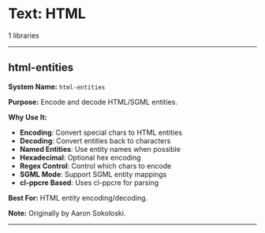 # Text: HTML

1 libraries

---

## html-entities

**System Name:** `html-entities`

**Purpose:** Encode and decode HTML/SGML entities.

**Why Use It:**
- **Encoding**: Convert special chars to HTML entities
- **Decoding**: Convert entities back to characters
- **Named Entities**: Use entity names when possible
- **Hexadecimal**: Optional hex encoding
- **Regex Control**: Control which chars to encode
- **SGML Mode**: Support SGML entity mappings
- **cl-ppcre Based**: Uses cl-ppcre for parsing

**Best For:** HTML entity encoding/decoding.

**Note:** Originally by Aaron Sokoloski.

---


